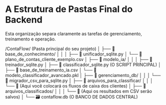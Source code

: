 # A Estrutura de Pastas Final do Backend

Esta organização separa claramente as tarefas de gerenciamento, treinamento e operação.

/ContaFlow/  (Pasta principal do seu projeto)
│
├── 📂 base_de_conhecimento/
│   │
│   ├── 📜 unificador_sqlite.py
│   └── 📄 plano_de_contas_cliente_exemplo.csv
│
├── 📂 modelo_ia/
│   │
│   ├── 📜 treinador_sqlite.py
│   ├── 📜 classificador_sqlite.py (O SCRIPT PRINCIPAL)
│   ├── 📄 base_de_treinamento_ia.csv
│   └── 🧠 modelo_classificador_avancado.pkl
│
├── 📂 gerenciamento_db/
│   │
│   └── 📜 migrador_csv_para_sqlite.py
│
├── 📂 arquivos_para_classificar/
│   │
│   └── 📄 (Aqui você colocará os fluxos de caixa dos clientes)
│
├── 📂 arquivos_classificados/
│   │
│   └── 📄 (Aqui os resultados em CSV serão salvos)
│
└── 🗃️ contaflow.db (O BANCO DE DADOS CENTRAL)

 
